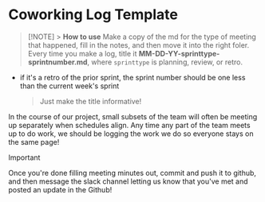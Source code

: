 # Coworking Log Template

> [!NOTE] > **How to use**
> Make a copy of the md for the type of meeting that happened, fill in the notes, and then move it into the right foler.
> Every time you make a log, title it **MM-DD-YY-sprinttype-sprintnumber.md**, where `sprinttype` is planning, review, or retro.

- if it's a retro of the prior sprint, the sprint number should be one less than the current week's sprint
  > Just make the title informative!

In the course of our project, small subsets of the team will often be meeting up separately when schedules align. Any time any part of the team meets up to do work, we should be logging the work we do so everyone stays on the same page!

> [!IMPORTANT]
> Once you're done filling meeting minutes out, commit and push it to github, and then message the slack channel letting us know that you've met and posted an update in the Github!
